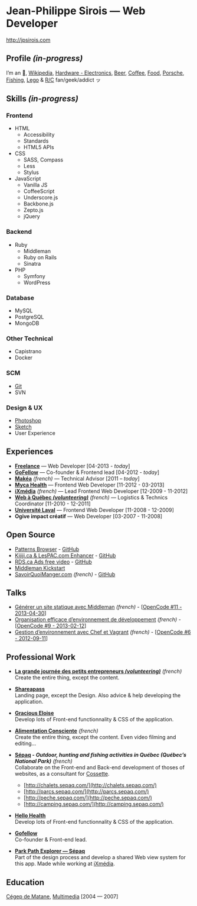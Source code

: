 # Jean-Philippe Sirois — Web Developer
http://jpsirois.com

## Profile _(in-progress)_
I’m an [](https://www.flickr.com/photos/jpsirois/14371437838/in/photostream/), [Wikipedia](http://www.wikipedia.org/), [Hardware - Electronics](https://www.flickr.com/photos/jpsirois/9294713049/), [Beer](https://untappd.com/user/jpsirois), [Coffee](http://instagram.com/p/JcMkPBxisd/), [Food](https://www.flickr.com/photos/jpsirois/sets/72157633686952238/), [Porsche](http://www.pinterest.com/jpsirois/porsche/), [Fishing](https://www.flickr.com/photos/jpsirois/14371354050/), [Lego](https://www.flickr.com/photos/jpsirois/9685526627/) & [R/C](https://www.flickr.com/photos/jpsirois/8827960068/in/set-72157633685392262) fan/geek/addict ッ

## Skills _(in-progress)_

### Frontend
* HTML
  * Accessibility
  * Standards
  * HTML5 APIs
* CSS
  * SASS, Compass
  * Less
  * Stylus
* JavaScript 
  * Vanilla JS
  * CoffeeScript
  * Underscore.js
  * Backbone.js
  * Zepto.js
  * jQuery

### Backend
* Ruby
  * Middleman
  * Ruby on Rails
  * Sinatra	  
* PHP
  * Symfony
  * WordPress
  
### Database
* MySQL
* PostgreSQL
* MongoDB

### Other Technical
* Capistrano
* Docker

### SCM 
* [Git](http://git-scm.com/)
* SVN

### Design & UX
* [Photoshop](http://www.adobe.com/products/photoshop.html)
* [Sketch](http://www.bohemiancoding.com/sketch/)
* User Experience

## Experiences
* [**Freelance**](http://jpsirois.com) — Web Developer [04-2013 - *today*]
* [**GoFellow**](http://gofellow.com) — Co-founder & Frontend lead [04-2012 - *today*]
* [**Makéa**](http://makea.ca) _(french)_ — Technical Advisor [2011 – *today*]
* [**Myca Health**](http://myca.com) — Frontend Web Developer [11-2012 - 03-2013]
* [**iXmédia**](http://ixmedia.com) _(french)_ — Lead Frontend Web Developer [12-2009 - 11-2012]
* [**Web à Québec _(volunteering)_**](http://webaquebec.org) _(french)_ — Logistics & Technics Coordinator [11-2010 - 12-2011]
* [**Université Laval**](http://ulaval.ca) — Frontend Web Developer [11-2008 - 12-2009]
* **Ogive impact créatif** — Web Developer [03-2007 - 11-2008]

## Open Source
* [Patterns Browser](http://jpsirois.github.io/patterns-browser/) - [GitHub](https://github.com/jpsirois/patterns-browser/)
* [Kijiji.ca & LesPAC.com Enhancer](https://chrome.google.com/webstore/detail/kijijica-lespaccom-enhanc/milbijkclehoicmkjkaogiobhhpalokf) - [GitHub](https://github.com/jpsirois/kijiji-enhancer)
* [RDS.ca Ads free video](https://chrome.google.com/webstore/detail/vid%C3%A9os-sans-publicit%C3%A9-sur/bmgpghopgemdonfbndbaaojbggelebml/) - [GitHub](https://github.com/jpsirois/rds-ads-free-videos)
* [Middleman Kickstart](https://github.com/jpsirois/middleman-kickstart)
* [SavoirQuoiManger.com](http://savoirquoimanger.com/) _(french)_ - [GitHub](https://github.com/jpsirois/savoirquoimanger.com)

## Talks
* [Générer un site statique avec Middleman](https://speakerdeck.com/jpsirois/generer-un-site-statique-avec-middleman) _(french)_ - [[OpenCode #11 - 2013-04-30](http://opencode.ca/#opencode-11)]
* [Organisation efficace d’environnement de développement](https://speakerdeck.com/jpsirois/organisation-efficace-denvironnement-de-developpement) _(french)_ - [[OpenCode #9 - 2013-02-12](http://opencode.ca/#opencode-9)]
* [Gestion d’environnement avec Chef et Vagrant](https://speakerdeck.com/jpsirois/gestion-denvironnement-avec-chef-et-vagrant) _(french)_ - [[OpenCode #6 - 2012-09-11](http://opencode.ca/#opencode-6)]

## Professional Work

* **[La grande journée des petits entrepreneurs _(volunteering)_](http://petitsentrepreneurs.ca)** _(french)_<br>
Create the entire thing, except the content.

* **[Shareapass](http://shareapass.com)**<br>
Landing page, except the Design. Also advice & help developing the application.

* **[Gracious Eloise](http://www.graciouseloise.com/)**<br>
Develop lots of Front-end functionnality & CSS of the application.

* **[Alimentation Consciente](http://alimentationconsciente.com)** _(french)_<br>
Create the entire thing, except the content. Even video filming and editing…

* **[Sépaq](http://www.sepaq.com/home/index.dot?language_id=1) - _Outdoor, hunting and fishing activities in Québec (Québec’s National Park)_**  _(french)_<br>
Collaborate on the Front-end and Back-end development of thoses of websites, as a consultant for [Cossette](http://cossette.com/).
    * [http://chalets.sepaq.com/](http://chalets.sepaq.com/) 
    * [http://parcs.sepaq.com/](http://parcs.sepaq.com/) 
    * [http://peche.sepaq.com/](http://peche.sepaq.com/) 
    * [http://camping.sepaq.com/](http://camping.sepaq.com/)

* **[Hello Health](http://hellohealth.com/)**<br>
Develop lots of Front-end functionnality & CSS of the application.

* **[Gofellow](http://gofellow.com/)**<br>
Co-founder & Front-end lead.

* **[Park Path Explorer — Sépaq](https://itunes.apple.com/en/app/park-path-explorer/id528575124)**<br>
Part of the design process and develop a shared Web view system for this app. Made while working at [iXmédia](http://www.ixmedia.com).

## Education
[Cégep de Matane](http://www.cegep-matane.qc.ca), [Multimedia](http://www.cegep-matane.qc.ca/programmes-admission/programmes-techniques/techniques-integration-multimedia) [2004 — 2007]
